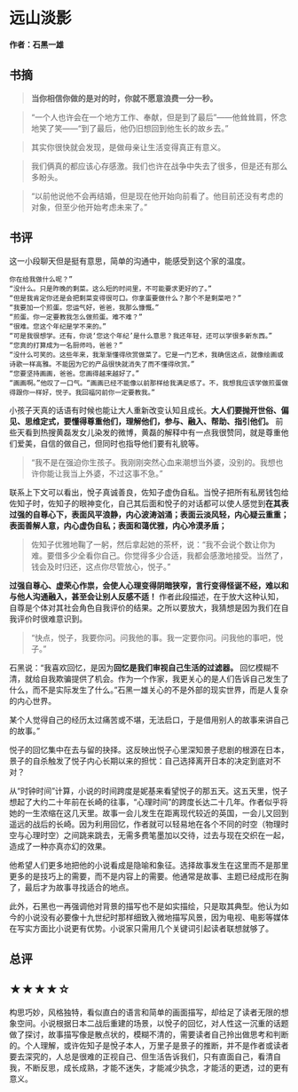 # 远山淡影

**作者：石黑一雄**

## 书摘

> **当你相信你做的是对的时，你就不愿意浪费一分一秒。**

> “一个人也许会在一个地方工作、奉献，但是到了最后”——他耸耸肩，怀念地笑了笑——“到了最后，他仍旧想回到他生长的故乡去。”

> 其实你很快就会发现，是做母亲让生活变得真正有意义。

> 我们俩真的都应该心存感激。我们也许在战争中失去了很多，但是还有那么多盼头。

> “以前他说他不会再结婚，但是现在他开始向前看了。他目前还没有考虑的对象，但至少他开始考虑未来了。”

## 书评

这一小段聊天但是挺有意思，简单的沟通中，能感受到这个家的温度。

```thml
你在给我做什么呢？”
“没什么。只是昨晚的剩菜。这么短的时间里，不可能要求更好的了。”
“但是我肯定你还是会把剩菜变得很可口。你拿蛋要做什么？那个不是剩菜吧？”
“我要加一个煎蛋。您运气好，爸爸，我那么慷慨。”
“煎蛋。你一定要教我怎么做煎蛋。难不难？”
“很难。您这个年纪是学不来的。”
“可是我很想学。还有，你说‘您这个年纪’是什么意思？我还年轻，还可以学很多新东西。”
“您真的打算成为一名厨师吗，爸爸？”
“没什么可笑的。这些年来，我渐渐懂得欣赏做菜了。它是一门艺术，我确信这点，就像绘画或诗歌一样高雅。不能因为它的产品很快就消失了而不懂得欣赏。”
“您要坚持画画，爸爸。您画得越来越好了。”
“画画啊。”他叹了一口气。“画画已经不能像以前那样给我满足感了。不，我想我应该学做煎蛋做得跟你一样好，悦子。我回福冈前你一定要教我。”
```

小孩子天真的话语有时候也能让大人重新改变认知且成长。**大人们要抛开世俗、偏见、思维定式，要懂得尊重他们，理解他们，参与、融入、帮助、指引他们。** 前些天看到热搜黄磊发女儿染发的微博，黄磊的解释中有一点我很赞同，就是尊重他们爱美，自信的做自己，但同时也指导他们要有礼貌等。

> “我不是在强迫你生孩子。我刚刚突然心血来潮想当外婆，没别的。我想也许你能让我当上外婆，不过这事不急。”

联系上下文可以看出，悅子真诚善良，佐知子虚伪自私。当悅子把所有私房钱包给佐知子时，佐知子的眼神变化，自己其后面和悅子的对话都可以使人感觉到**在其表过强的自尊心下，表面风平浪静，内心波涛汹涌；表面云淡风轻，内心疑云重重；表面善解人意，内心虚伪自私；表面和蔼优雅，内心冷漠矛盾；**

> 佐知子优雅地鞠了一躬，然后拿起她的茶杯，说：“我不会说个数让你为难。要借多少全看你自己。你觉得多少合适，我都会感激地接受。当然了，钱会及时归还，这点你尽管放心，悦子。”

**过强自尊心、虚荣心作祟，会使人心理变得阴暗狭窄，言行变得怪诞不经，难以和与他人沟通融入，甚至会让别人反感不适！** 作者此段描述，在于放大这种认知，自尊是个体对其社会角色自我评价的结果。之所以要放大，我猜想是因为我们在自我评价时很难意识到。

> “快点，悦子，我要你问。问我他的事。我一定要你问。问我他的事吧，悦子。”

石黑说：“我喜欢回忆，是因为**回忆是我们审视自己生活的过滤器。** 回忆模糊不清，就给自我欺骗提供了机会。作为一个作家，我更关心的是人们告诉自己发生了什么，而不是实际发生了什么。”石黑一雄关心的不是外部的现实世界，而是人复杂的内心世界。

某个人觉得自己的经历太过痛苦或不堪，无法启口，于是借用别人的故事来讲自己的故事。”

悦子的回忆集中在去与留的抉择。这反映出悦子心里深知景子悲剧的根源在日本，景子的自杀触发了悦子内心长期以来的担忧：自己选择离开日本的决定到底对不对？

从“时钟时间”计算，小说的时间跨度是妮基来看望悦子的那五天。这五天里，悦子想起了大约二十年前在长崎的往事，“心理时间”的跨度长达二十几年。作者似乎将她的一生浓缩在这几天里。故事一会儿发生在距离现代较近的英国，一会儿又回到遥远的战后的长崎。因为利用回忆，作者就可以轻易地在各个不同的时空（物理时空与心理时空）之间跳来跳去，无需多费笔墨加以交待，过去与现在交织在一起，造成了一种亦真亦幻的效果。

他希望人们更多地把他的小说看成是隐喻和象征。选择故事发生在这里而不是那里更多的是技巧上的需要，而不是内容上的需要。他通常是故事、主题已经成形在胸了，最后才为故事寻找适合的地点。

此外，石黑也一再强调他对背景的描写也不是如实描绘，只是取其典型。他认为如今的小说没有必要像十九世纪时那样细致入微地描写风景，因为电视、电影等媒体在写实方面比小说更有优势。小说家只需用几个关键词引起读者联想就够了。

## 总评

## ★★★★☆

构思巧妙，风格独特，看似直白的语言和简单的画面描写，却给足了读者无限的想象空间。小说根据日本二战后重建的场景，以悅子的回忆，对人性这一沉重的话题做了探讨，故事描写像是散点状的，模糊不清的，需要读者自己拎出做思考和判断的。个人理解，或许佐知子是悅子本人，万里子是景子的推断，并不是作者或读者要去深究的，人总是很难的正视自己、但生活告诉我们，只有直面自己，看清自我，不断反思，成长成熟，才能不迷失，才能减少执念，才能活的更透，过的更有意义。
